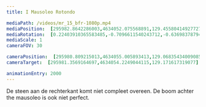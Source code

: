 ```yaml
---
title: I Mausoleo Rotondo

mediaPath: /videos/mr_15_bfr-1080p.mp4
mediaPosition:  [295982.8642286003,4634052.075568891,129.45580414927727]
mediaRotation:  [0.22403910365583485,-0.7096611540243712,-0.6369837879471411,0.2010949536771107]
mediaScale: 1
cameraFOV: 30

cameraPosition:  [295980.809215013,4634055.005893413,129.06835434009085]
cameraTarget:  [295981.3569164697,4634054.2249044115,129.171617319077]

animationEntry: 2000
---
```

De steen aan de rechterkant komt niet compleet overeen. De boom achter the mausoleo is ook niet perfect.